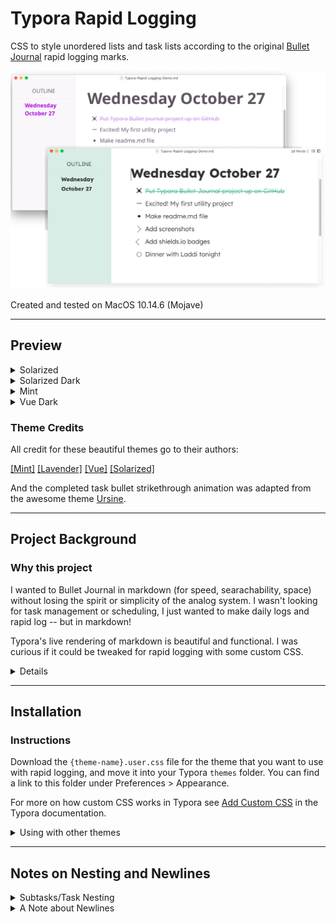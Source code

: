 # Typora Rapid Logging

CSS to style unordered lists and task lists according to the original [Bullet Journal](https://bulletjournal.com/) rapid logging marks.

<img src="./img/demo.png">

Created and tested on MacOS 10.14.6 (Mojave)

------------------

## Preview

<details><summary>Solarized</summary>
  <img src="./img/solarized-theme.png">
</details>

<details><summary>Solarized Dark</summary>
  <img src="./img/solarized-dark-theme.png">
</details>

<details><summary>Mint</summary>
  <img src="./img/mint-theme.png">
</details>

<details><summary>Vue Dark</summary>
  <img src="./img/vue-dark-theme.png">
</details>

### Theme Credits

All credit for these beautiful themes go to their authors:

[[Mint]](https://github.com/Y1chenYao/typora-mint-theme)  [[Lavender]](https://github.com/JARVIS-AI/Typora-Lavender-Theme/)  [[Vue]](https://github.com/blinkfox/typora-vue-theme)  [[Solarized]](https://github.com/belenos/typora-solarized)

And the completed task bullet strikethrough animation was adapted from the awesome theme [Ursine](https://github.com/noatpad/typora-theme-ursine).

----------------

## Project Background
### Why this project

I wanted to Bullet Journal in markdown (for speed, searachability, space) without losing the spirit or simplicity of the analog system. I wasn't looking for task management or scheduling, I just wanted to make daily logs and rapid log -- but in markdown!

Typora's live rendering of markdown is beautiful and functional. I was curious if it could be tweaked for rapid logging with some custom CSS.

<details><summary>Details</summary>


### Unordered Lists in Markdown

In straight markdown rapid logging is simple:

```
- you could use a dash for a note
* Asterisk for event circle
+ And plus for a longform note
```

(Although you would have difficulty using the `>` to forward tasks, as it starts a blockquote, and tasks could only be checkboxes, not bullets.)

In *rendered markdown*, including GitHub flavored markdown, all bullet types are rendered equivalently:

- you could use a dash for a note
* Asterisk for event circle
+ And plus for a longform note

... but they would all look the same.

Luckily in Typora the original bullet type is kept in the "data-mark" attribute which can be accessed through CSS.

### Tasks

Data-marks can't be used to give extra styling to tasks (the forwarding/scheduling of rapid logging), because all tasks have the standard markdown format `-[x]`. In any case I didn't want to adopt a method that would generate a task list unrecognizable to other markdown editors.
  
  Therefore I picked tab indent as the easiest way to modify a task to schedule/forward it. It's not a perfect solution because subtasks are also very useful. As described below in [Subtasks/Task Nesting](#subtasks-vs.-forwarding/scheduling-task-bullets), feel free to turn off the forwarding/scheduling indent in order to use subtasks.

### Result
Put together, Typora Rapid Logging takes this unstyled markdown:

```
# Rapid Logging in Typora
## Lavender Theme

- This is a note (dash)
* This is an event; start the line with an * (asterisk) bullet to render a circle
  - You can nest notes under events, events under notes, etc.
* [ ] This is a task. It's a normal markdown checkbox styled as a task bullet
* [ ] View it in another theme/editor and it will still be a checkbox
* [x] Completed tasks are in the bullet journal style
* [x] (Plus a nice strikethrough effect, which isn't technically in the Bullet Journal style)
  * [ ] Indent your task once to forward it
  * [x] Check off (complete) your forwarded task to scheduled it
  * [ ] Helpful hover animations indicate a task whose checked state can be toggled
```

And renders it like this:
<img src="./img/lavender-theme.png">

</details>

-----------------

## Installation

###  Instructions

Download the `{theme-name}.user.css` file for the theme that you want to use with rapid logging, and move it into your Typora `themes` folder. You can find a link to this folder under Preferences > Appearance.

For more on how custom CSS works in Typora see [Add Custom CSS](https://support.typora.io/Add-Custom-CSS/) in the Typora documentation.

<details><summary>Using with other themes</summary>

### Using with other themes

These CSS files only style unordered lists and no other elements (fonts, colors, spacing) so they can work with any number of your existing Typora themes. Modify `template-base-user.css` if you'd like to adapt it to one of the themes not included in this repository and rename it to `{theme-name}.user.css`. I've included (hopefully) helpful comments and variables at the top of that file to help you match up the CSS to the look of the theme you are modifying.
</details>

-----------------
## Notes on Nesting and Newlines

<details><summary>Subtasks/Task Nesting</summary>
  
  ### Subtasks vs. Forwarding/Scheduling Task Bullets

  Typora Rapid Logging makes use of indentation (tabbing) as the easiest way to forward and schedule tasks bullets.
  
  If you would prefer to nest your bullets (use subtasks) instead, disable forwarding and scheduling by commenting out the code indicated at the end of the .css file:
  

<img src="./img/comment-note.png">
  
  Doing so won't affect the rest of the rapid logging marks or styles.
  
</details>


<details><summary>A Note about Newlines</summary>
  
  ### Newlines in the markdown
One quirk of how Typora generates markdown in its hybrid view is that it will insert a newline when you tab all the way out and begin a list item with a different mark. This isn't visible in hybrid view, only in the markdown:

```
- This is a note (dash)

* This is an event; start the line with an * (asterisk) bullet to render a circle

  - You can nest notes

* [ ] This is a task
```

  This can't be adjusted in preferences. Therefore, if you are using your rapid logging to switch often between notes, events, and tasks, I would recommend opening up source code mode with `COMMAND + /`(MacOS) or `Ctrl + /` (Windows/Linux) to make your list items:

<img src="./img/source-code-mode.png">

As far as I know, writing in source code mode is the only way to suppress the automatically generated newline.

This extra newline issue doesn't affect markdown created in other editors and viewed in Typora.
  
</details>
